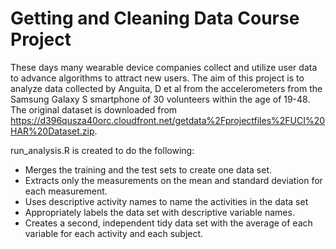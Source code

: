 # Getting and Cleaning Data Course Project
These days many wearable device companies collect and utilize user data to advance algorithms to attract new users. The aim of this project is to analyze data collected by Anguita, D et al from the accelerometers from the Samsung Galaxy S smartphone of 30 volunteers within the age of 19-48. The original dataset is downloaded from https://d396qusza40orc.cloudfront.net/getdata%2Fprojectfiles%2FUCI%20HAR%20Dataset.zip.

run_analysis.R is created to do the following:

- Merges the training and the test sets to create one data set.
- Extracts only the measurements on the mean and standard deviation for each measurement.
- Uses descriptive activity names to name the activities in the data set
- Appropriately labels the data set with descriptive variable names.
- Creates a second, independent tidy data set with the average of each variable for each activity and each subject.
